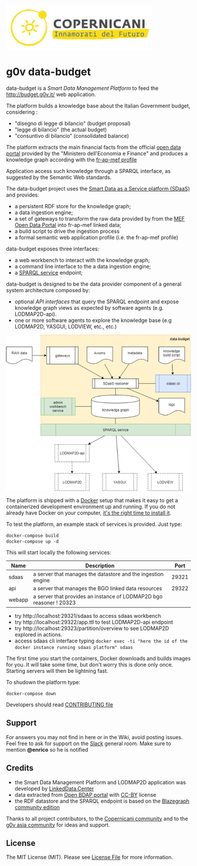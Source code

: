 ![copernicani](doc/copernicani-logo.png)

# g0v data-budget

data-budget is a *Smart Data Management Platform* to feed the http://budget.g0v.it/ web application.

The platform builds a knowledge base about the Italian Government budget, considering :

- "disegno di legge di bilancio" (budget proposal)
- "legge di bilancio" (the actual budget)
- "consuntivo di bilancio" (consolidated balance)

The platform extracts the main financial facts from the official [open data portal](https://bdap-opendata.mef.gov.it) provided 
by the "Ministero dell'Economia e Finance" and produces a knowledge graph according with the 
[fr-ap-mef profile](fr-ap-mef)

Application access such knowledge through a SPARQL interface, as suggested by the Semantic Web standards.

The data-budget project uses the [Smart Data as a Service platform (SDaaS)](https://github.com/linkeddatacenter/sdaas-ce) and provides:

- a persistent RDF store for the knowledge graph; 
- a data ingestion engine; 
- a set of gateways to transform the raw data provided by from the [MEF Open Data Portal](https://openbdap.mef.gov.it) into fr-ap-mef linked data;
- a build script to drive the ingestion process
- a formal semantic web application profile (i.e. the fr-ap-mef profile)

data-budget exposes three interfaces:

- a web workbench to interact with the knowledge graph;
- a command line interface to the a data ingestion engine; 
- a [SPARQL service](https://www.w3.org/TR/sparql11-overview) endpoint; 

data-budget is designed to be the data provider component of a general system architecture composed by:

- optional *API interfaces* that query the SPARQL endpoint and expose knowledge graph views as expected by software agents (e.g. LODMAP2D-api). 
- one or more software agents to explore the knowledge base (e.g LODMAP2D, YASGUI, LODVIEW, etc., etc.)

![architecture](doc/architecture.png)

The platform is shipped with a [Docker](https://docker.com) setup that makes it easy 
to get a containerized development environment up and running. 
If you do not already have Docker on your computer, 
[it's the right time to install it](https://docs.docker.com/install/).

To test the platform, an example stack of services is provided. Just type: 

```
docker-compose build
docker-compose up -d
```

This will start locally the following services:


| Name        | Description                                                   | Port 
| ----------- | ------------------------------------------------------------- | ------- 
| sdaas       | a server that manages the datastore and the ingestion engine  | 29321    
| api         | a server that manages the BGO linked data resources           | 29322 
| webapp      | a server that provides an instance of LODMAP2D bgo reasoner   ! 20323

- try http://localhost:29321/sdaas to access sdaas workbench
- try http://localhost:29322/app.ttl to test LODMAP2D-api endpoint
- try http://localhost:29323/partition/overview to see LODMAP2D explored in actions.
- access sdaas cli interface  typing `docker exec -ti "here the id of the docker instance running sdaas platform" sdaas`

The first time you start the containers, Docker downloads and builds images for you. It will take some time, but don't worry
this is done only once. Starting servers will then be lightning fast.


To shudown the platform type: 

```
docker-compose down
```

Developers should read [CONTRIBUTING file](CONTRIBUTING.md)

## Support

For answers you may not find in here or in the Wiki, avoid posting issues. Feel free to ask for support on the [Slack](https://copernicani.slack.com/) general room. Make sure to mention **@enrico** so he is notified


## Credits

- the Smart Data Management Platform and LODMAP2D application was developed by [LinkedData.Center](http://LinkedData.Center/)
- data extracted from [Open BDAP portal](https://bdap-opendata.mef.gov.it/) with [CC-BY](http://creativecommons.org/licenses/by/3.0) license
- the RDF datastore and the SPARQL endpoint is based on the [Blazegraph community edition](https://www.blazegraph.com/)

Thanks to all project contributors, to the [Copernicani community](https://copernicani.it/) and to the [g0v asia community](http://g0v.asia) for ideas and support.

## License

The MIT License (MIT). Please see [License File](LICENSE) for more information.
